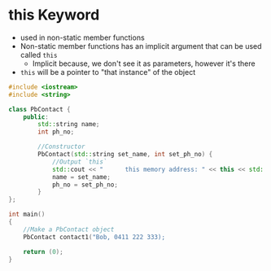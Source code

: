 # this Keyword
- used in non-static member functions
- Non-static member functions has an implicit argument that can be used called `this`
	- Implicit because, we don't see it as parameters, however it's there
- `this` will be a pointer to "that instance" of the object

```c++
#include <iostream>
#include <string> 

class PbContact {
	public:
		std::string	name;
		int	ph_no;

		//Constructor
		PbContact(std::string set_name, int set_ph_no) {
			//Output `this`
			std::cout << "		this memory address: " << this << std::endl;
			name = set_name;
			ph_no = set_ph_no;
		}
};

int	main()
{
	//Make a PbContact object
	PbContact contact1("Bob, 0411 222 333);

	return (0);
}
```